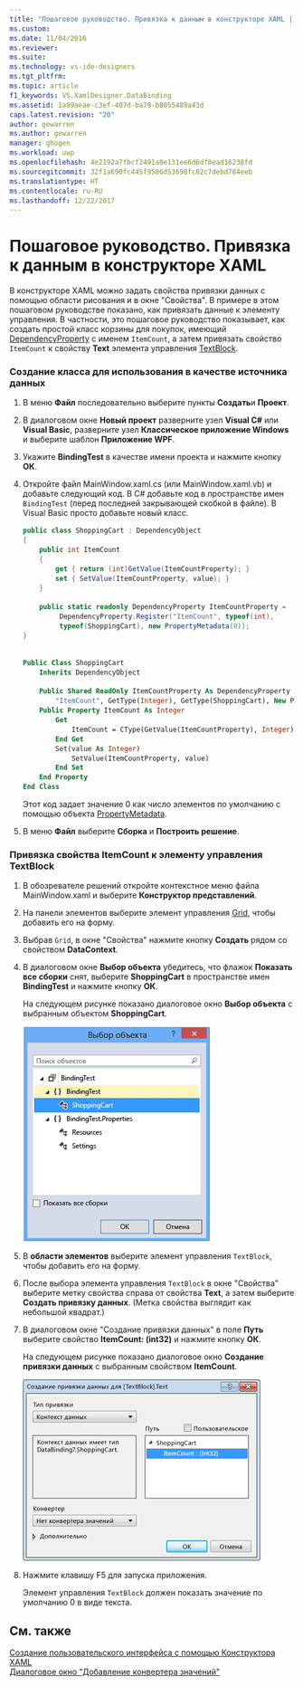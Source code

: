 ```yaml
---
title: "Пошаговое руководство. Привязка к данным в конструкторе XAML | Документы Майкрософт"
ms.custom: 
ms.date: 11/04/2016
ms.reviewer: 
ms.suite: 
ms.technology: vs-ide-designers
ms.tgt_pltfrm: 
ms.topic: article
f1_keywords: VS.XamlDesigner.DataBinding
ms.assetid: 1a99aeae-c3ef-407d-ba79-b8055489a43d
caps.latest.revision: "20"
author: gewarren
ms.author: gewarren
manager: ghogen
ms.workload: uwp
ms.openlocfilehash: 4e2192a7fbcf2491a0e131ee6d6df0ead16238fd
ms.sourcegitcommit: 32f1a690fc445f9586d53698fc82c7debd784eeb
ms.translationtype: HT
ms.contentlocale: ru-RU
ms.lasthandoff: 12/22/2017
---
```

# <a name="walkthrough-binding-to-data-in-xaml-designer"></a>Пошаговое руководство. Привязка к данным в конструкторе XAML
В конструкторе XAML можно задать свойства привязки данных с помощью области рисования и в окне "Свойства". В примере в этом пошаговом руководстве показано, как привязать данные к элементу управления. В частности, это пошаговое руководство показывает, как создать простой класс корзины для покупок, имеющий [DependencyProperty](http://msdn.microsoft.com/library/windows/apps/windows.ui.xaml.dependencyproperty.aspx) с именем `ItemCount`, а затем привязать свойство `ItemCount` к свойству **Text** элемента управления [TextBlock](http://msdn.microsoft.com/library/windows/apps/windows.ui.xaml.controls.textblock.aspx).  
  
### <a name="to-create-a-class-to-use-as-a-data-source"></a>Создание класса для использования в качестве источника данных  
  
1.  В меню **Файл** последовательно выберите пункты **Создать**и **Проект**.  
  
2.  В диалоговом окне **Новый проект** разверните узел **Visual C#** или **Visual Basic**, разверните узел **Классическое приложение Windows** и выберите шаблон **Приложение WPF**.  
  
3.  Укажите **BindingTest** в качестве имени проекта и нажмите кнопку **ОК**.  
  
4.  Откройте файл MainWindow.xaml.cs (или MainWindow.xaml.vb) и добавьте следующий код. В C# добавьте код в пространстве имен `BindingTest` (перед последней закрывающей скобкой в файле). В Visual Basic просто добавьте новый класс.  
  
    ```csharp  
    public class ShoppingCart : DependencyObject  
    {  
        public int ItemCount  
        {  
            get { return (int)GetValue(ItemCountProperty); }  
            set { SetValue(ItemCountProperty, value); }  
        }  
  
        public static readonly DependencyProperty ItemCountProperty =  
             DependencyProperty.Register("ItemCount", typeof(int),  
             typeof(ShoppingCart), new PropertyMetadata(0));  
    }  
  
    ```  
  
    ```vb  
    Public Class ShoppingCart  
        Inherits DependencyObject  
  
        Public Shared ReadOnly ItemCountProperty As DependencyProperty = DependencyProperty.Register(  
            "ItemCount", GetType(Integer), GetType(ShoppingCart), New PropertyMetadata(0))  
        Public Property ItemCount As Integer  
            Get  
                ItemCount = CType(GetValue(ItemCountProperty), Integer)  
            End Get  
            Set(value As Integer)  
                SetValue(ItemCountProperty, value)  
            End Set  
        End Property  
    End Class  
    ```  
  
     Этот код задает значение 0 как число элементов по умолчанию с помощью объекта [PropertyMetadata](http://msdn.microsoft.com/library/windows/apps/windows.ui.xaml.propertymetadata.aspx).  
  
5.  В меню **Файл** выберите **Сборка** и **Построить решение**.  
  
### <a name="to-bind-the-itemcount-property-to-a-textblock-control"></a>Привязка свойства ItemCount к элементу управления TextBlock  
  
1.  В обозревателе решений откройте контекстное меню файла MainWindow.xaml и выберите **Конструктор представлений**.  
  
2.  На панели элементов выберите элемент управления [Grid](http://msdn.microsoft.com/library/windows/apps/windows.ui.xaml.controls.grid.aspx), чтобы добавить его на форму.  
  
3.  Выбрав `Grid`, в окне "Свойства" нажмите кнопку **Создать** рядом со свойством **DataContext**.  
  
4.  В диалоговом окне **Выбор объекта** убедитесь, что флажок **Показать все сборки** снят, выберите **ShoppingCart** в пространстве имен **BindingTest** и нажмите кнопку **ОК**.  
  
     На следующем рисунке показано диалоговое окно **Выбор объекта** с выбранным объектом **ShoppingCart**.  
  
     ![Диалоговое окно "Выбор объекта"](../designers/media/blendselectobject.PNG "BlendSelectObject")  
  
5.  В **области элементов** выберите элемент управления `TextBlock`, чтобы добавить его на форму.  
  
6.  После выбора элемента управления `TextBlock` в окне "Свойства" выберите метку свойства справа от свойства **Text**, а затем выберите **Создать привязку данных**. (Метка свойства выглядит как небольшой квадрат.)  
  
7.  В диалоговом окне "Создание привязки данных" в поле **Путь** выберите свойство **ItemCount: (int32)** и нажмите кнопку **ОК**.  
  
     На следующем рисунке показано диалоговое окно **Создание привязки данных** с выбранным свойством **ItemCount**.  
  
     ![Диалоговое окно "Создание привязки данных"](../designers/media/xaml_create_data_binding.png "xaml_create_data_binding")  
  
8.  Нажмите клавишу F5 для запуска приложения.  
  
     Элемент управления `TextBlock` должен показать значение по умолчанию 0 в виде текста.  
  
## <a name="see-also"></a>См. также  
 [Создание пользовательского интерфейса с помощью Конструктора XAML](../designers/creating-a-ui-by-using-xaml-designer-in-visual-studio.md)   
 [Диалоговое окно "Добавление конвертера значений"](https://msdn.microsoft.com/en-us/c5f3d110-a541-4b55-8bca-928f77778af8)